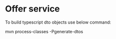 # Offer service

To build typescript dto objects use below command:

mvn process-classes -Pgenerate-dtos